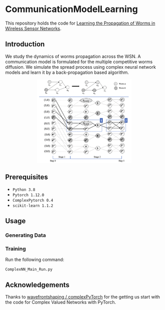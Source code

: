 # CommunicationModelLearning
This repository holds the code for [Learning the Propagation of Worms in Wireless Sensor Networks](
https://arxiv.org/abs/2209.09984).

## Introduction

We study the dynamics of worms propagation across the WSN. A communication model is formulated for the multiple competitive worms diffusion. We simulate the spread process using complex neural network models and learn it by a back-propagation based algorithm. 



<p align="center"><img src="one_step.png" width="60%" alt="" /></p>

## Prerequisites
* `Python 3.8`
* `Pytorch 1.12.0`
* `ComplexPytorch 0.4`
* `scikit-learn 1.1.2`

## Usage

### Generating Data



### Training
Run the following command:
```
ComplexNN_Main_Run.py
```

## Acknowledgements
Thanks to [wavefrontshaping / complexPyTorch](https://github.com/wavefrontshaping/complexPyTorch) for the getting us start with the code for Complex Valued Networks with PyTorch.
